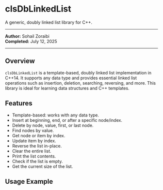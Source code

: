 # clsDbLinkedList

A generic, doubly linked list library for C++.

---

**Author:** Sohail Zoraibi  
**Completed:** July 12, 2025

---

## Overview

`clsDbLinkedList` is a template-based, doubly linked list implementation in C++14. It supports any data type and provides essential linked list operations such as insertion, deletion, searching, reversing, and more. This library is ideal for learning data structures and C++ templates.

## Features

- Template-based: works with any data type.
- Insert at beginning, end, or after a specific node/index.
- Delete by node, value, first, or last node.
- Find nodes by value.
- Get node or item by index.
- Update item by index.
- Reverse the list in-place.
- Clear the entire list.
- Print the list contents.
- Check if the list is empty.
- Get the current size of the list.

## Usage Example
